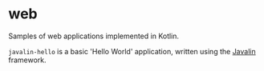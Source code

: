 # web

Samples of web applications implemented in Kotlin.

`javalin-hello` is a basic 'Hello World' application, written using the
[Javalin](https://javalin.io/) framework.
